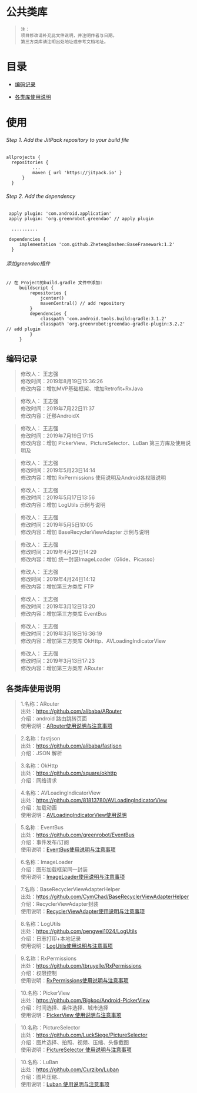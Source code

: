 # 公共类库 
> `注：` <br/>`项目修改请补充此文件说明，并注明作者与日期。`<br/>
> `第三方类库请注明出处地址或参考文档地址。`

# 目录
* [编码记录](#编码记录)

* [各类库使用说明](#各类库使用说明)<br>

#  使用
######  Step 1. Add the JitPack repository to your build file
  ```  
  allprojects {
	repositories {
			...
			maven { url 'https://jitpack.io' }
		}
	}
```
###### Step 2. Add the dependency
  ``` 
   apply plugin: 'com.android.application'
   apply plugin: 'org.greenrobot.greendao' // apply plugin
   
    ..........
    
   dependencies {
       implementation 'com.github.ZhetengDashen:BaseFramework:1.2'
	}  
 ``` 
###### 添加greendao插件
   ``` 
   // 在 Project的build.gradle 文件中添加:
        buildscript {
            repositories {
                jcenter()
                mavenCentral() // add repository
            }
            dependencies {
                classpath 'com.android.tools.build:gradle:3.1.2'
                classpath 'org.greenrobot:greendao-gradle-plugin:3.2.2' // add plugin
            }
        }

   ``` 
    
## 编码记录
  >  修改人： 王志强 <br>
  >  修改时间：2019年8月19日15:36:26 <br>
  >  修改内容：增加MVP基础框架、增加Retrofit+RxJava <br>  

  >  修改人： 王志强 <br>
  >  修改时间：2019年7月22日11:37 <br>
  >  修改内容：迁移AndroidX <br>

  >  修改人： 王志强 <br>
  >  修改时间：2019年7月19日17:15 <br>
  >  修改内容：增加 PickerView、PictureSelector、LuBan 第三方库及使用说明及 <br>

  >  修改人： 王志强 <br>
  >  修改时间：2019年5月23日14:14 <br>
  >  修改内容：增加 RxPermissions 使用说明及Android各权限说明 <br>

  >  修改人： 王志强 <br>
  >  修改时间：2019年5月17日13:56 <br>
  >  修改内容：增加 LogUtils 示例与说明 <br>

  >  修改人： 王志强 <br>
  >  修改时间：2019年5月5日10:05 <br>
  >  修改内容：增加 BaseRecyclerViewAdapter 示例与说明 <br>

  >  修改人： 王志强 <br>
  >  修改时间：2019年4月29日14:29 <br>
  >  修改内容：增加 统一封装ImageLoader（Glide、Picasso） <br>
  
  >  修改人： 王志强 <br>
  >  修改时间：2019年4月24日14:12 <br>
  >  修改内容：增加第三方类库 FTP <br>

  >  修改人： 王志强 <br>
  >  修改时间：2019年3月12日13:20 <br>
  >  修改内容：增加第三方类库 EventBus <br>

  >  修改人： 王志强 <br>
  >  修改时间：2019年3月18日16:36:19 <br>
  >  修改内容：增加第三方类库 OkHttp、AVLoadingIndicatorView <br>

  >  修改人： 王志强 <br>
  >  修改时间：2019年3月13日17:23 <br>
  >  修改内容：增加第三方类库 ARouter <br>


## 各类库使用说明
> 1.名称：ARouter <br>
> 出处：https://github.com/alibaba/ARouter <br>
> 介绍：android 路由跳转页面 <br>
> 使用说明：[ARouter使用说明与注意事项](../commonlibrary/README_ARouter.md)<br>
   
     
> 2.名称：fastjson <br>
>出处：https://github.com/alibaba/fastjson <br>
>介绍：JSON 解析 <br>
     
     
>3.名称：OkHttp <br>
>出处：https://github.com/square/okhttp <br>
>介绍：网络请求 <br>    
     
     
>4.名称：AVLoadingIndicatorView <br>
>出处：https://github.com/81813780/AVLoadingIndicatorView <br>
>介绍：加载动画 <br>
>使用说明：[AVLoadingIndicatorView使用说明](../commonlibrary/README_LoadingView.md)<br>   
     
     
>5.名称：EventBus <br>
>出处：https://github.com/greenrobot/EventBus <br>
>介绍：事件发布/订阅 <br>
>使用说明：[EventBus使用说明与注意事项](../commonlibrary/README_EventBus.md)

>6.名称：ImageLoader <br>
>介绍：图形加载框架同一封装 <br>
>使用说明：[ImageLoader使用说明与注意事项](../commonlibrary/README_ImageLoader.md)
   
>7.名称：BaseRecyclerViewAdapterHelper <br>
>出处：https://github.com/CymChad/BaseRecyclerViewAdapterHelper <br>
>介绍：RecyclerViewAdapter封装 <br>
>使用说明：[RecyclerViewAdapter使用说明与注意事项](../commonlibrary/README_BaseRecyclerViewAdapter.md)

>8.名称：LogUtils <br>
>出处：https://github.com/pengwei1024/LogUtils <br>
>介绍：日志打印+本地记录  <br>
>使用说明：[LogUtils使用说明与注意事项](../commonlibrary/README_LogUtils.md)

>9.名称：RxPermissions <br>
>出处：https://github.com/tbruyelle/RxPermissions <br>
>介绍：权限控制  <br>
>使用说明：[RxPermissions使用说明与注意事项](../commonlibrary/README_RxPermissions.md)
  
>10.名称：PickerView <br>
>出处：https://github.com/Bigkoo/Android-PickerView    <br>
>介绍：时间选择、条件选择、城市选择  <br>
>使用说明：[PickerView 使用说明与注意事项](../commonlibrary/README_PickerView.md)

>10.名称：PictureSelector <br>
>出处：https://github.com/LuckSiege/PictureSelector   <br>
>介绍：图片选择、拍照、视频、压缩、头像截图  <br>
>使用说明：[PictureSelector 使用说明与注意事项](../commonlibrary/README_PickerView.md)

>10.名称：LuBan <br>
>出处：https://github.com/Curzibn/Luban   <br>
>介绍：图片压缩..  <br>
>使用说明：[Luban 使用说明与注意事项](../commonlibrary/README_LuBan.md)



    
       